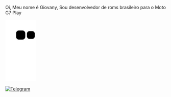 Oi, Meu nome é Giovany, Sou desenvolvedor de roms brasileiro para o Moto G7 Play

![Snake animation](https://github.com/rafaballerini/rafaballerini/blob/output/github-contribution-grid-snake.svg)

[![Telegram](https://img.shields.io/badge/Telegram-2CA5E0?style=for-the-badge&logo=telegram&logoColor=white/)](https://t.me/GiovanYCringe)
